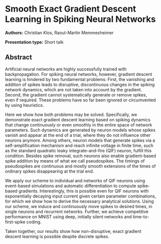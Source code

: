 # Smooth Exact Gradient Descent Learning in Spiking Neural Networks

**Authors:** Christian Klos, Raoul-Martin Memmesheimer

**Presentation type:** Short talk

## Abstract

Artificial neural networks are highly successfully trained with backpropagation. For spiking neural networks, however, gradient descent learning is hindered by two fundamental problems: First, the vanishing and addition of spikes leads to disruptive, discontinuous changes in the spiking network dynamics, which are not taken into account by the gradient. Second, the gradient cannot systematically generate or remove spikes, even if required. These problems have so far been ignored or circumvented by using heuristics. 

Here we show how both problems may be solved. Specifically, we demonstrate exact gradient descent learning based on spiking dynamics that change continuously or even smoothly in the entire space of network parameters. Such dynamics are generated by neuron models whose spikes vanish and appear at the end of a trial, where they do not influence other neurons anymore. Among others, neuron models that generate spikes via a self-amplification mechanism and reach infinite voltage in finite time, such as the standard quadratic leaky integrate-and-fire (QIF) neuron, fulfill this condition. Besides spike removal, such neurons also enable gradient-based spike addition by means of what we call pseudospikes. The timings of pseudospikes are continuous and mostly smooth extensions of the times of ordinary spikes disappearing at the trial end.

We apply our scheme to individual and networks of QIF neurons using event-based simulations and automatic differentiation to compute spike-based gradients. Interestingly, this is possible even for QIF neurons with exponentially decaying input current given certain parameter combinations, for which we show how to derive the necessary analytical solutions. Using our scheme, we induce and continuously move spikes to desired times, in single neurons and recurrent networks. Further, we achieve competitive performance on MNIST using deep, initially silent networks and time-to-first-spike coding.

Taken together, our results show how non-disruptive, exact gradient descent learning is possible despite discrete spikes.